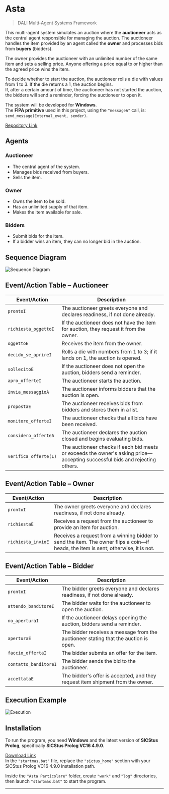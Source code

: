# Asta  
> DALI Multi-Agent Systems Framework  

This multi-agent system simulates an auction where the **auctioneer** acts as the central agent responsible for managing the auction. The auctioneer handles the item provided by an agent called the **owner** and processes bids from **buyers** (bidders).  

The owner provides the auctioneer with an unlimited number of the same item and sets a selling price. Anyone offering a price equal to or higher than the agreed price wins the item.  

To decide whether to start the auction, the auctioneer rolls a die with values from 1 to 3. If the die returns a 1, the auction begins.  
If, after a certain amount of time, the auctioneer has not started the auction, the bidders will send a reminder, forcing the auctioneer to open it.  

The system will be developed for **Windows**.  
The **FIPA primitive** used in this project, using the `"messageA"` call, is:  
`send_message(External_event, sender)`.  

[Repository Link](https://github.com/stefano899/AgentArchitecture)  

## Agents  

### Auctioneer  
- The central agent of the system.  
- Manages bids received from buyers.  
- Sells the item.  

### Owner  
- Owns the item to be sold.  
- Has an unlimited supply of that item.  
- Makes the item available for sale.  

### Bidders  
- Submit bids for the item.  
- If a bidder wins an item, they can no longer bid in the auction.  

## Sequence Diagram  

![Sequence Diagram](Documentatione/sequenceAsta.png)  

## Event/Action Table – Auctioneer  

| Event/Action        | Description |
|---------------------|-------------|
| `prontoI`          | The auctioneer greets everyone and declares readiness, if not done already. |
| `richiesta_oggettoI` | If the auctioneer does not have the item for auction, they request it from the owner. |
| `oggettoE`         | Receives the item from the owner. |
| `decido_se_aprireI` | Rolls a die with numbers from 1 to 3; if it lands on 1, the auction is opened. |
| `sollecitoE`       | If the auctioneer does not open the auction, bidders send a reminder. |
| `apro_offerteI`    | The auctioneer starts the auction. |
| `invia_messaggioA` | The auctioneer informs bidders that the auction is open. |
| `propostaE`       | The auctioneer receives bids from bidders and stores them in a list. |
| `monitoro_offerteI` | The auctioneer checks that all bids have been received. |
| `considero_offerteA` | The auctioneer declares the auction closed and begins evaluating bids. |
| `verifica_offerte(L)` | The auctioneer checks if each bid meets or exceeds the owner's asking price—accepting successful bids and rejecting others. |

## Event/Action Table – Owner  

| Event/Action        | Description |
|---------------------|-------------|
| `prontoI`          | The owner greets everyone and declares readiness, if not done already. |
| `richiestaE`       | Receives a request from the auctioneer to provide an item for auction. |
| `richiesta_invioE` | Receives a request from a winning bidder to send the item. The owner flips a coin—if heads, the item is sent; otherwise, it is not. |

## Event/Action Table – Bidder  

| Event/Action        | Description |
|---------------------|-------------|
| `prontoI`          | The bidder greets everyone and declares readiness, if not done already. |
| `attendo_banditoreI` | The bidder waits for the auctioneer to open the auction. |
| `no_aperturaI`     | If the auctioneer delays opening the auction, bidders send a reminder. |
| `aperturaE`        | The bidder receives a message from the auctioneer stating that the auction is open. |
| `faccio_offertaI`  | The bidder submits an offer for the item. |
| `contatto_banditoreI` | The bidder sends the bid to the auctioneer. |
| `accettataE`       | The bidder's offer is accepted, and they request item shipment from the owner. |

## Execution Example  
![Execution](Esecuzione.png)  

## Installation  
To run the program, you need **Windows** and the latest version of **SICStus Prolog**, specifically **SICStus Prolog VC16 4.9.0**.  

[Download Link](https://sicstus.sics.se/download4.html)  
In the `"startmas.bat"` file, replace the `"sictus_home"` section with your SICStus Prolog VC16 4.9.0 installation path.  

Inside the `"Asta Particolare"` folder, create `"work"` and `"log"` directories, then launch `"startmas.bat"` to start the program.  

---
